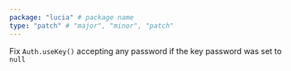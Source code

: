 ```yaml
---
package: "lucia" # package name
type: "patch" # "major", "minor", "patch"
---
```


Fix `Auth.useKey()` accepting any password if the key password was set to `null`